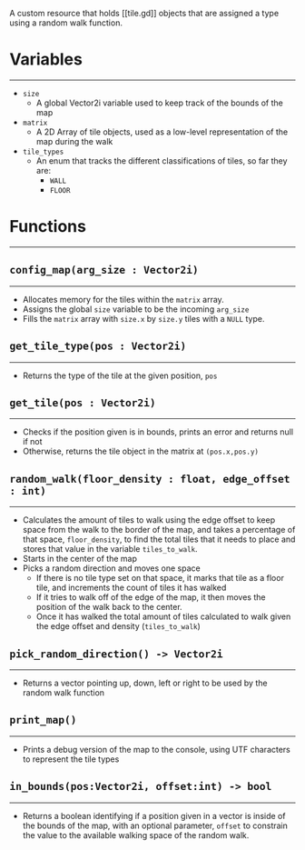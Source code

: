 A custom resource that holds [[tile.gd]] objects that are assigned a type using a random walk function.

# Variables
---
- `size`
	- A global Vector2i variable used to keep track of the bounds of the map
- `matrix`
	- A 2D Array of tile objects, used as a low-level representation of the map during the walk
- `tile_types`
	- An enum that tracks the different classifications of tiles, so far they are:
		- `WALL`
		- `FLOOR`
# Functions
---
## `config_map(arg_size : Vector2i)`
---
- Allocates memory for the tiles within the `matrix` array.
- Assigns the global `size` variable to be the incoming `arg_size`
- Fills the `matrix` array with `size.x` by `size.y` tiles with a `NULL` type.

## `get_tile_type(pos : Vector2i)`
---
- Returns the type of the tile at the given position, `pos`
## `get_tile(pos : Vector2i)`
---
- Checks if the position given is in bounds, prints an error and returns null if not
- Otherwise, returns the tile object in the matrix at `(pos.x,pos.y)`

## `random_walk(floor_density : float, edge_offset : int) `
---
- Calculates the amount of tiles to walk using the edge offset to keep space from the walk to the border of the map, and takes a percentage of that space, `floor_density`, to find the total tiles that it needs to place and stores that value in the variable `tiles_to_walk`.
- Starts in the center of the map
- Picks a random direction and moves one space
	- If there is no tile type set on that space, it marks that tile as a floor tile, and increments the count of tiles it has walked
	- If it tries to walk off of the edge of the map, it then moves the position of the walk back to the center.
	- Once it has walked the total amount of tiles calculated to walk given the edge offset and density (`tiles_to_walk`)
## `pick_random_direction() -> Vector2i`
---
- Returns a vector pointing up, down, left or right to be used by the random walk function

## `print_map()`
---
- Prints a debug version of the map to the console, using UTF characters to represent the tile types

## `in_bounds(pos:Vector2i, offset:int) -> bool`
---
- Returns a boolean identifying if a position given in a vector is inside of the bounds of the map, with an optional parameter, `offset` to constrain the value to the available walking space of the random walk.